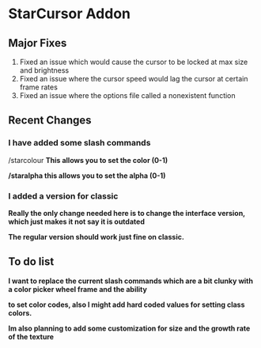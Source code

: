 # StarCursor Addon

## Major Fixes
1. Fixed an issue which would cause the cursor to be locked at max size and brightness
2. Fixed an issue where the cursor speed would lag the cursor at certain frame rates
3. Fixed an issue where the options file called a nonexistent function

## Recent Changes

### I have added some slash commands
/starcolour <r> <g> <b> This allows you to set the color (0-1)

/staralpha <a> this allows you to set the alpha (0-1)

### I added a version for classic
Really the only change needed here is to change the interface version, which just makes it not say it is outdated

The regular version should work just fine on classic.

## To do list
I want to replace the current slash commands which are a bit clunky with a color picker wheel frame and the ability

to set color codes, also I might add hard coded values for setting class colors.

Im also planning to add some customization for size and the growth rate of the texture